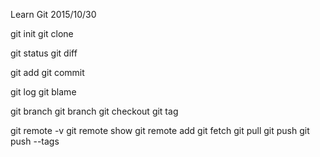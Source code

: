 Learn Git
2015/10/30

git init
git clone

git status
git diff

git add
git commit

git log
git blame <file>

git branch
git branch <new-branch>
git checkout <branch>
git tag <tag-name>

git remote -v
git remote show <remote>
git remote add <remote> <url>
git fetch <remote>
git pull <remote> <branch>
git push <remote> <branch>
git push --tags

